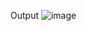 Output
![image](https://github.com/KSSathwiK/Weather-App/assets/158068013/42316b45-ae65-4bf9-84cd-025f32a42bf5)
